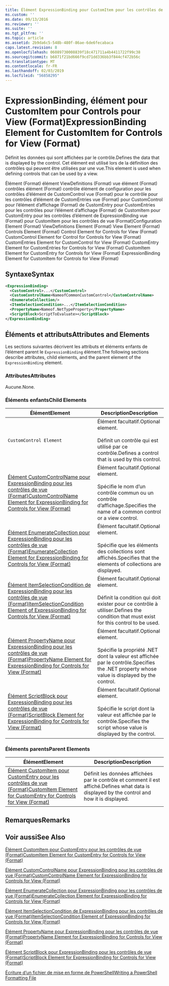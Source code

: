 ```yaml
---
title: Élément ExpressionBinding pour CustomItem pour les contrôles de vue (Format) | Microsoft Docs
ms.custom: ''
ms.date: 09/13/2016
ms.reviewer: ''
ms.suite: ''
ms.tgt_pltfrm: ''
ms.topic: article
ms.assetid: 2b9da6c5-548b-480f-86ae-6de6fecabaca
caps.latest.revision: 8
ms.openlocfilehash: 06089730008839f18c471711a4b4411722f99c38
ms.sourcegitcommit: b6871f21bd666f9cd71dd336bb3f844cf472b56c
ms.translationtype: MT
ms.contentlocale: fr-FR
ms.lasthandoff: 02/03/2019
ms.locfileid: "56858295"
---
```

# <a name="expressionbinding-element-for-customitem-for-controls-for-view-format"></a><span data-ttu-id="2fe54-102">ExpressionBinding, élément pour CustomItem pour Controls pour View (Format)</span><span class="sxs-lookup"><span data-stu-id="2fe54-102">ExpressionBinding Element for CustomItem for Controls for View (Format)</span></span>

<span data-ttu-id="2fe54-103">Définit les données qui sont affichées par le contrôle.</span><span class="sxs-lookup"><span data-stu-id="2fe54-103">Defines the data that is displayed by the control.</span></span> <span data-ttu-id="2fe54-104">Cet élément est utilisé lors de la définition des contrôles qui peuvent être utilisées par une vue.</span><span class="sxs-lookup"><span data-stu-id="2fe54-104">This element is used when defining controls that can be used by a view.</span></span>

<span data-ttu-id="2fe54-105">Élément (Format) élément ViewDefinitions (Format) vue élément (Format) contrôles élément (Format) contrôle élément de configuration pour les contrôles d’élément de CustomControl vue (Format) pour le contrôle pour les contrôles d’élément de CustomEntries vue (Format) pour CustomControl pour l’élément d’affichage (Format) de CustomEntry pour CustomEntries pour les contrôles pour l’élément d’affichage (Format) de CustomItem pour CustomEntry pour les contrôles d’élément de ExpressionBinding vue (Format) pour CustomItem pour les contrôles de vue (Format)</span><span class="sxs-lookup"><span data-stu-id="2fe54-105">Configuration Element (Format) ViewDefinitions Element (Format) View Element (Format) Controls Element (Format) Control Element for Controls for View (Format) CustomControl Element for Control for Controls for View (Format) CustomEntries Element for CustomControl for View (Format) CustomEntry Element for CustomEntries for Controls for View (Format) CustomItem Element for CustomEntry for Controls for View (Format) ExpressionBinding Element for CustomItem for Controls for View (Format)</span></span>

## <a name="syntax"></a><span data-ttu-id="2fe54-106">Syntaxe</span><span class="sxs-lookup"><span data-stu-id="2fe54-106">Syntax</span></span>

```xml
<ExpressionBinding>
  <CustomControl>...</CustomControl>
  <CustomControlName>NameofCommonCustomControl</CustomControlName>
  <EnumerateCollection/>
  <ItemSelectionCondition>...</ItemSelectionCondition>
  <PropertyName>Nameof.NetTypeProperty</PropertyName>
  <ScriptBlock>ScriptToEvaluate></ScriptBlock>
</ExpressionBinding>
```

## <a name="attributes-and-elements"></a><span data-ttu-id="2fe54-107">Éléments et attributs</span><span class="sxs-lookup"><span data-stu-id="2fe54-107">Attributes and Elements</span></span>

<span data-ttu-id="2fe54-108">Les sections suivantes décrivent les attributs et éléments enfants de l’élément parent le `ExpressionBinding` élément.</span><span class="sxs-lookup"><span data-stu-id="2fe54-108">The following sections describe attributes, child elements, and the parent element of the `ExpressionBinding` element.</span></span>

### <a name="attributes"></a><span data-ttu-id="2fe54-109">Attributes</span><span class="sxs-lookup"><span data-stu-id="2fe54-109">Attributes</span></span>

<span data-ttu-id="2fe54-110">Aucune.</span><span class="sxs-lookup"><span data-stu-id="2fe54-110">None.</span></span>

### <a name="child-elements"></a><span data-ttu-id="2fe54-111">Éléments enfants</span><span class="sxs-lookup"><span data-stu-id="2fe54-111">Child Elements</span></span>

|<span data-ttu-id="2fe54-112">Élément</span><span class="sxs-lookup"><span data-stu-id="2fe54-112">Element</span></span>|<span data-ttu-id="2fe54-113">Description</span><span class="sxs-lookup"><span data-stu-id="2fe54-113">Description</span></span>|
|-------------|-----------------|
|`CustomControl Element`|<span data-ttu-id="2fe54-114">Élément facultatif.</span><span class="sxs-lookup"><span data-stu-id="2fe54-114">Optional element.</span></span><br /><br /> <span data-ttu-id="2fe54-115">Définit un contrôle qui est utilisé par ce contrôle.</span><span class="sxs-lookup"><span data-stu-id="2fe54-115">Defines a control that is used by this control.</span></span>|
|[<span data-ttu-id="2fe54-116">Élément CustomControlName pour ExpressionBinding pour les contrôles de vue (Format)</span><span class="sxs-lookup"><span data-stu-id="2fe54-116">CustomControlName Element for ExpressionBinding for Controls for View (Format)</span></span>](./customcontrolname-element-for-expressionbinding-for-controls-for-view-format.md)|<span data-ttu-id="2fe54-117">Élément facultatif.</span><span class="sxs-lookup"><span data-stu-id="2fe54-117">Optional element.</span></span><br /><br /> <span data-ttu-id="2fe54-118">Spécifie le nom d’un contrôle commun ou un contrôle d’affichage.</span><span class="sxs-lookup"><span data-stu-id="2fe54-118">Specifies the name of a common control or a view control.</span></span>|
|[<span data-ttu-id="2fe54-119">Élément EnumerateCollection pour ExpressionBinding pour les contrôles de vue (Format)</span><span class="sxs-lookup"><span data-stu-id="2fe54-119">EnumerateCollection Element for ExpressionBinding for Controls for View (Format)</span></span>](./enumeratecollection-element-for-expressionbinding-for-controls-for-view-format.md)|<span data-ttu-id="2fe54-120">Élément facultatif.</span><span class="sxs-lookup"><span data-stu-id="2fe54-120">Optional element.</span></span><br /><br /> <span data-ttu-id="2fe54-121">Spécifie que les éléments des collections sont affichés.</span><span class="sxs-lookup"><span data-stu-id="2fe54-121">Specifies that the elements of collections are displayed.</span></span>|
|[<span data-ttu-id="2fe54-122">Élément ItemSelectionCondition de ExpressionBinding pour les contrôles de vue (Format)</span><span class="sxs-lookup"><span data-stu-id="2fe54-122">ItemSelectionCondition Element of ExpressionBinding for Controls for View (Format)</span></span>](./itemselectioncondition-element-for-expressionbinding-for-controls-for-view-format.md)|<span data-ttu-id="2fe54-123">Élément facultatif.</span><span class="sxs-lookup"><span data-stu-id="2fe54-123">Optional element.</span></span><br /><br /> <span data-ttu-id="2fe54-124">Définit la condition qui doit exister pour ce contrôle à utiliser.</span><span class="sxs-lookup"><span data-stu-id="2fe54-124">Defines the condition that must exist for this control to be used.</span></span>|
|[<span data-ttu-id="2fe54-125">Élément PropertyName pour ExpressionBinding pour les contrôles de vue (Format)</span><span class="sxs-lookup"><span data-stu-id="2fe54-125">PropertyName Element for ExpressionBinding for Controls for View (Format)</span></span>](./propertyname-element-for-expressionbinding-for-controls-for-view-format.md)|<span data-ttu-id="2fe54-126">Élément facultatif.</span><span class="sxs-lookup"><span data-stu-id="2fe54-126">Optional element.</span></span><br /><br /> <span data-ttu-id="2fe54-127">Spécifie la propriété .NET dont la valeur est affichée par le contrôle.</span><span class="sxs-lookup"><span data-stu-id="2fe54-127">Specifies the .NET property whose value is displayed by the control.</span></span>|
|[<span data-ttu-id="2fe54-128">Élément ScriptBlock pour ExpressionBinding pour les contrôles de vue (Format)</span><span class="sxs-lookup"><span data-stu-id="2fe54-128">ScriptBlock Element for ExpressionBinding for Controls for View (Format)</span></span>](./scriptblock-element-for-expressionbinding-for-controls-for-view-format.md)|<span data-ttu-id="2fe54-129">Élément facultatif.</span><span class="sxs-lookup"><span data-stu-id="2fe54-129">Optional element.</span></span><br /><br /> <span data-ttu-id="2fe54-130">Spécifie le script dont la valeur est affichée par le contrôle.</span><span class="sxs-lookup"><span data-stu-id="2fe54-130">Specifies the script whose value is displayed by the control.</span></span>|

### <a name="parent-elements"></a><span data-ttu-id="2fe54-131">Éléments parents</span><span class="sxs-lookup"><span data-stu-id="2fe54-131">Parent Elements</span></span>

|<span data-ttu-id="2fe54-132">Élément</span><span class="sxs-lookup"><span data-stu-id="2fe54-132">Element</span></span>|<span data-ttu-id="2fe54-133">Description</span><span class="sxs-lookup"><span data-stu-id="2fe54-133">Description</span></span>|
|-------------|-----------------|
|[<span data-ttu-id="2fe54-134">Élément CustomItem pour CustomEntry pour les contrôles de vue (Format)</span><span class="sxs-lookup"><span data-stu-id="2fe54-134">CustomItem Element for CustomEntry for Controls for View (Format)</span></span>](./customitem-element-for-customentry-for-controls-for-view-format.md)|<span data-ttu-id="2fe54-135">Définit les données affichées par le contrôle et comment il est affiché.</span><span class="sxs-lookup"><span data-stu-id="2fe54-135">Defines what data is displayed by the control and how it is displayed.</span></span>|

## <a name="remarks"></a><span data-ttu-id="2fe54-136">Remarques</span><span class="sxs-lookup"><span data-stu-id="2fe54-136">Remarks</span></span>

## <a name="see-also"></a><span data-ttu-id="2fe54-137">Voir aussi</span><span class="sxs-lookup"><span data-stu-id="2fe54-137">See Also</span></span>

[<span data-ttu-id="2fe54-138">Élément CustomItem pour CustomEntry pour les contrôles de vue (Format)</span><span class="sxs-lookup"><span data-stu-id="2fe54-138">CustomItem Element for CustomEntry for Controls for View (Format)</span></span>](./customitem-element-for-customentry-for-controls-for-view-format.md)

[<span data-ttu-id="2fe54-139">Élément CustomControlName pour ExpressionBinding pour les contrôles de vue (Format)</span><span class="sxs-lookup"><span data-stu-id="2fe54-139">CustomControlName Element for ExpressionBinding for Controls for View (Format)</span></span>](./customcontrolname-element-for-expressionbinding-for-controls-for-view-format.md)

[<span data-ttu-id="2fe54-140">Élément EnumerateCollection pour ExpressionBinding pour les contrôles de vue (Format)</span><span class="sxs-lookup"><span data-stu-id="2fe54-140">EnumerateCollection Element for ExpressionBinding for Controls for View (Format)</span></span>](./enumeratecollection-element-for-expressionbinding-for-controls-for-view-format.md)

[<span data-ttu-id="2fe54-141">Élément ItemSelectionCondition de ExpressionBinding pour les contrôles de vue (Format)</span><span class="sxs-lookup"><span data-stu-id="2fe54-141">ItemSelectionCondition Element of ExpressionBinding for Controls for View (Format)</span></span>](./itemselectioncondition-element-for-expressionbinding-for-controls-for-view-format.md)

[<span data-ttu-id="2fe54-142">Élément PropertyName pour ExpressionBinding pour les contrôles de vue (Format)</span><span class="sxs-lookup"><span data-stu-id="2fe54-142">PropertyName Element for ExpressionBinding for Controls for View (Format)</span></span>](./propertyname-element-for-expressionbinding-for-controls-for-view-format.md)

[<span data-ttu-id="2fe54-143">Élément ScriptBlock pour ExpressionBinding pour les contrôles de vue (Format)</span><span class="sxs-lookup"><span data-stu-id="2fe54-143">ScriptBlock Element for ExpressionBinding for Controls for View (Format)</span></span>](./scriptblock-element-for-expressionbinding-for-controls-for-view-format.md)

[<span data-ttu-id="2fe54-144">Écriture d’un fichier de mise en forme de PowerShell</span><span class="sxs-lookup"><span data-stu-id="2fe54-144">Writing a PowerShell Formatting File</span></span>](./writing-a-powershell-formatting-file.md)
